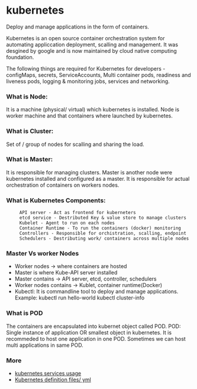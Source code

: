 # kubernetes
Deploy and manage applications in the form of containers.

Kubernetes is an open source container orchestration system for automating appliccation deployment, scalling and management.
It was desgined by google and is now maintained by cloud native computing foundation.

The following things are required for Kubernetes for developers - configMaps, secrets, ServiceAccounts, Multi container pods, readiness and liveness pods, logging & monitoring jobs, services and networking.

### What is Node: 
It is a machine (physical/ virtual) which kubernetes is installed. Node is worker machine and that containers where launched by kubernetes.

### What is Cluster: 
Set of / group of nodes for scalling and sharing the load.

### What is Master: 
It is responsible for managing clusters. Master is another node were kubernetes installed and configured as a master.
It is responsible for actual orchestration of containers on workers nodes.

### What is Kubernetes Components: 
         API server - Act as frontend for kuberneters
         etcd service - Destributed Key & value store to manage clusters
         Kubelet - Agent to run on each nodes
         Container Runtime - To run the containers (docker) monitoring
         Controllers - Responsible for orchistration, scalling, endpoint
         Schedulers - Destributing work/ containers across multiple nodes

### Master Vs worker Nodes
 * Worker nodes -> where containers are hosted
 * Master is where Kube-API server installed
 * Master contains -> API server, etcd, controller, schedulers
 * Worker nodes contains -> Kublet, container runtime(Docker)
 * Kubectl: It is commandline tool to deploy and manage applications.
Example: 
         kubectl run hello-world
         kubectl cluster-info
         
### What is POD
The containers are encapsulated into kubernet object called POD.
POD: Single instance of application OR smallest object in kubernetes.
It is recommeded to host one application in one POD. Sometimes we can host multi applications in same POD.

### More
 * [kubernetes services usage](resources)
 * [Kubernetes definition files/ yml](definition_files)
